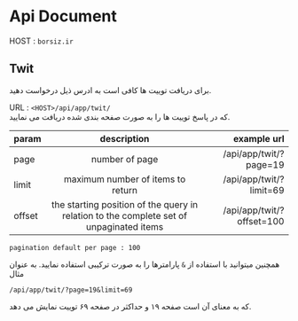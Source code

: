 # Api Document

HOST : `borsiz.ir`




## Twit
برای دریافت توییت ها کافی است به ادرس ذیل درخواست دهید.  

URL : `<HOST>/api/app/twit/`  
که در پاسخ توییت ها را به صورت صفحه بندی شده دریافت می نمایید.

| param   |      description      | example url |
|----------|:-------------:|------:|
| page    | number of page |  /api/app/twit/?page=19|
| limit |    maximum number of items to return   |  /api/app/twit/?limit=69 |
| offset | the starting position of the query in relation to the complete set of unpaginated items |    /api/app/twit/?offset=100  |
    
```pagination default per page : 100```

همچنین میتوانید با استفاده از  `&` پارامترها را به صورت ترکیبی استفاده نمایید.
به عنوان مثال 

`/api/app/twit/?page=19&limit=69`

که به معنای آن است صفحه ۱۹ و حداکثر در صفحه ۶۹ توییت نمایش می دهد.







[](http://127.0.0.1:8000/api/app/search/?company_name=%D8%AF%D9%84%D8%A7%D8%B1&description__contains=%D8%B3%D9%84%D8%A7%D9%85)


[](https://django-elasticsearch-dsl-drf.readthedocs.io/en/0.20.8/nested_fields_usage_examples.html)
